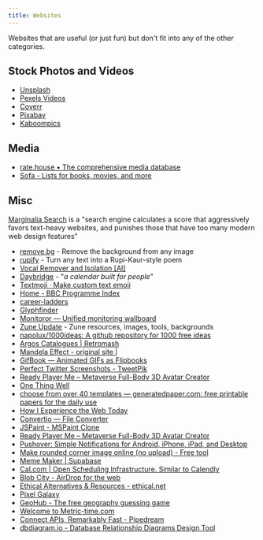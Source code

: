 ```yaml
---
title: Websites
---
```


Websites that are useful (or just fun) but don't fit into any of the other categories.

## Stock Photos and Videos

- [Unsplash](https://unsplash.com/)
- [Pexels Videos](https://www.pexels.com/videos/)
- [Coverr](https://coverr.co/)
- [Pixabay](https://pixabay.com/)
- [Kaboompics](https://kaboompics.com/)

## Media

- [rate.house • The comprehensive media database](https://rate.house/)
- [Sofa - Lists for books, movies, and more](https://www.sofahq.com/)

## Misc

[Marginalia Search](https://search.marginalia.nu/) is a "search engine calculates a score that aggressively favors text-heavy websites, and punishes those that have too many modern web design features"

- [remove.bg](https://www.remove.bg/) - Remove the background from any image
- [rupify](https://www.rupify.fun/) - Turn any text into a Rupi-Kaur-style poem
- [Vocal Remover and Isolation [AI]](https://vocalremover.org/)
- [Daybridge](https://daybridge.com) - "_a calendar built for people_"
- [Textmoji · Make custom text emoji](https://textmoji.app/)
- [Home - BBC Programme Index](https://genome.ch.bbc.co.uk/)
- [career-ladders](https://career-ladders.dev/)
- [Glyphfinder](https://www.glyphfinder.com/)
- [Monitoror — Unified monitoring wallboard](https://monitoror.com/)
- [Zune Update](https://www.zuneupdate.com/) - Zune resources, images, tools, backgrounds
- [napolux/1000ideas: A github repository for 1000 free ideas](https://github.com/napolux/1000ideas)
- [Argos Catalogues | Retromash](https://retromash.com/argos/)
- [Mandela Effect - original site |](https://mandelaeffect.com/)
- [GifBook — Animated GIFs as Flipbooks](https://gifbook.io/)
- [Perfect Twitter Screenshots - TweetPik](https://tweetpik.com/)
- [Ready Player Me – Metaverse Full-Body 3D Avatar Creator](https://readyplayer.me/)
- [One Thing Well](https://onethingwell.org/)
- [choose from over 40 templates — generatedpaper.com: free printable papers for the daily use](http://generatedpaper.com/en)
- [How I Experience the Web Today](https://how-i-experience-web-today.com/detail.html)
- [Convertio — File Converter](https://convertio.co/)
- [JSPaint - MSPaint Clone](https://jspaint.app/#local:a63944244c7d3)
- [Ready Player Me – Metaverse Full-Body 3D Avatar Creator](https://readyplayer.me/)
- [Pushover: Simple Notifications for Android, iPhone, iPad, and Desktop](https://pushover.net/)
- [Make rounded corner image online (no upload) - Free tool](https://round-corner.imageonline.co/)
- [Meme Maker | Supabase](https://meme.town/)
- [Cal.com | Open Scheduling Infrastructure. Similar to Calendly](https://cal.com/)
- [Blob City - AirDrop for the web](https://blob.city/)
- [Ethical Alternatives & Resources - ethical.net](https://ethical.net/resources/)
- [Pixel Galaxy](https://galaxy.derpy.lol/)
- [GeoHub - The free geography guessing game](https://www.geohub.gg/)
- [Welcome to Metric-time.com](https://metric-time.com/)
- [Connect APIs, Remarkably Fast - Pipedream](https://pipedream.com/)
- [dbdiagram.io - Database Relationship Diagrams Design Tool](https://dbdiagram.io/home)
